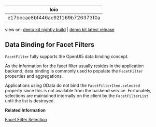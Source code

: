 <!-- loioe17becae8bf446ac92f169b726373f0a -->

| loio |
| -----|
| e17becae8bf446ac92f169b726373f0a |

<div id="loio">

view on: [demo kit nightly build](https://openui5nightly.hana.ondemand.com/topic/e17becae8bf446ac92f169b726373f0a) | [demo kit latest release](https://sdk.openui5.org/topic/e17becae8bf446ac92f169b726373f0a)</div>

## Data Binding for Facet Filters

`FacetFilter` fully supports the OpenUI5 data binding concept.

As the information for the facet filter usually resides in the application backend, data binding is commonly used to populate the `FacetFilter` properties and aggregations.

Applications using OData do not bind the `FacetFilterItem.selected` property since this is not available from the backend service. Fortunately, selections are maintained internally on the client by the `FacetFilterList` until the list is destroyed.

**Related Information**  


[Facet Filter Selection](Facet_Filter_Selection_ef860fc.md "The FacetFilterList.getSelectedItems() method returns a copy of each selected facet filter item. You use the method to get the selected filter items when filtering the target data set.")

